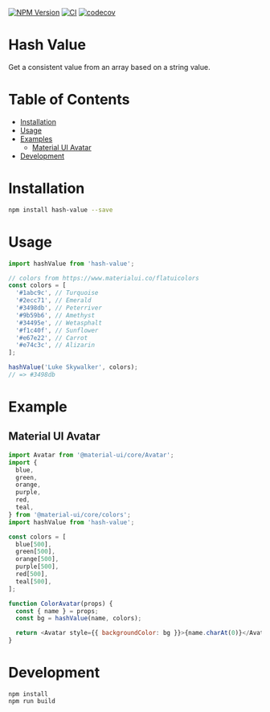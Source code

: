 [![NPM Version](https://badge.fury.io/js/hash-value.svg)](https://badge.fury.io/js/hash-value)
[![CI](https://github.com/justinlettau/hash-value/workflows/CI/badge.svg)](https://github.com/justinlettau/hash-value/actions)
[![codecov](https://codecov.io/gh/justinlettau/hash-value/branch/master/graph/badge.svg?token=mKNrIeh3mX)](https://codecov.io/gh/justinlettau/hash-value)


# Hash Value

Get a consistent value from an array based on a string value.

# Table of Contents

- [Installation](#installation)
- [Usage](#usage)
- [Examples](#examples)
  - [Material UI Avatar](#material-ui-avatar)
- [Development](#development)

# Installation

```bash
npm install hash-value --save
```

# Usage

```js
import hashValue from 'hash-value';

// colors from https://www.materialui.co/flatuicolors
const colors = [
  '#1abc9c', // Turquoise
  '#2ecc71', // Emerald
  '#3498db', // Peterriver
  '#9b59b6', // Amethyst
  '#34495e', // Wetasphalt
  '#f1c40f', // Sunflower
  '#e67e22', // Carrot
  '#e74c3c', // Alizarin
];

hashValue('Luke Skywalker', colors);
// => #3498db
```

# Example

## Material UI Avatar

```js
import Avatar from '@material-ui/core/Avatar';
import {
  blue,
  green,
  orange,
  purple,
  red,
  teal,
} from '@material-ui/core/colors';
import hashValue from 'hash-value';

const colors = [
  blue[500],
  green[500],
  orange[500],
  purple[500],
  red[500],
  teal[500],
];

function ColorAvatar(props) {
  const { name } = props;
  const bg = hashValue(name, colors);

  return <Avatar style={{ backgroundColor: bg }}>{name.charAt(0)}</Avatar>;
}
```

# Development

```
npm install
npm run build
```
